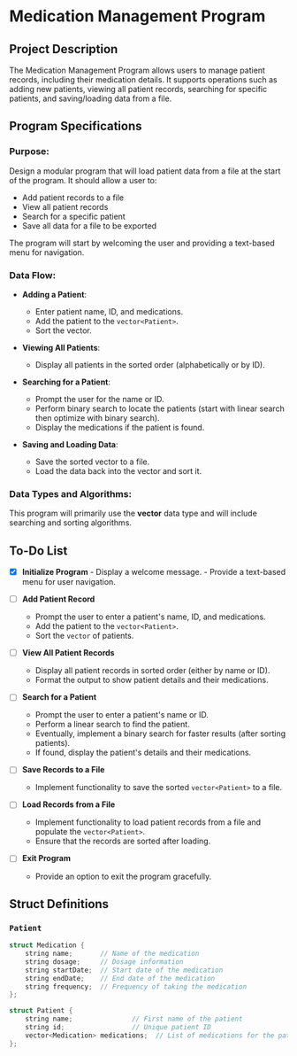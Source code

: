 # Medication Management Program

## Project Description

The Medication Management Program allows users to manage patient records, including their medication details. It supports operations such as adding new patients, viewing all patient records, searching for specific patients, and saving/loading data from a file.

## Program Specifications

### Purpose:

Design a modular program that will load patient data from a file at the start of the program. It should allow a user to:

- Add patient records to a file
- View all patient records
- Search for a specific patient
- Save all data for a file to be exported

The program will start by welcoming the user and providing a text-based menu for navigation.

### Data Flow:

- **Adding a Patient**:
  - Enter patient name, ID, and medications.
  - Add the patient to the `vector<Patient>`.
  - Sort the vector.
- **Viewing All Patients**:
  - Display all patients in the sorted order (alphabetically or by ID).
- **Searching for a Patient**:

  - Prompt the user for the name or ID.
  - Perform binary search to locate the patients (start with linear search then optimize with binary search).
  - Display the medications if the patient is found.

- **Saving and Loading Data**:
  - Save the sorted vector to a file.
  - Load the data back into the vector and sort it.

### Data Types and Algorithms:

This program will primarily use the **vector** data type and will include searching and sorting algorithms.

## To-Do List

- [x] **Initialize Program**
      - Display a welcome message.
      - Provide a text-based menu for user navigation.
- [ ] **Add Patient Record**

  - Prompt the user to enter a patient's name, ID, and medications.
  - Add the patient to the `vector<Patient>`.
  - Sort the `vector` of patients.

- [ ] **View All Patient Records**

  - Display all patient records in sorted order (either by name or ID).
  - Format the output to show patient details and their medications.

- [ ] **Search for a Patient**

  - Prompt the user to enter a patient's name or ID.
  - Perform a linear search to find the patient.
  - Eventually, implement a binary search for faster results (after sorting patients).
  - If found, display the patient's details and their medications.

- [ ] **Save Records to a File**

  - Implement functionality to save the sorted `vector<Patient>` to a file.

- [ ] **Load Records from a File**

  - Implement functionality to load patient records from a file and populate the `vector<Patient>`.
  - Ensure that the records are sorted after loading.

- [ ] **Exit Program**
  - Provide an option to exit the program gracefully.

## Struct Definitions

### `Patient`

```cpp
struct Medication {
    string name;       // Name of the medication
    string dosage;     // Dosage information
    string startDate;  // Start date of the medication
    string endDate;    // End date of the medication
    string frequency;  // Frequency of taking the medication
};

struct Patient {
    string name;               // First name of the patient
    string id;                 // Unique patient ID
    vector<Medication> medications;  // List of medications for the patient
};



```
